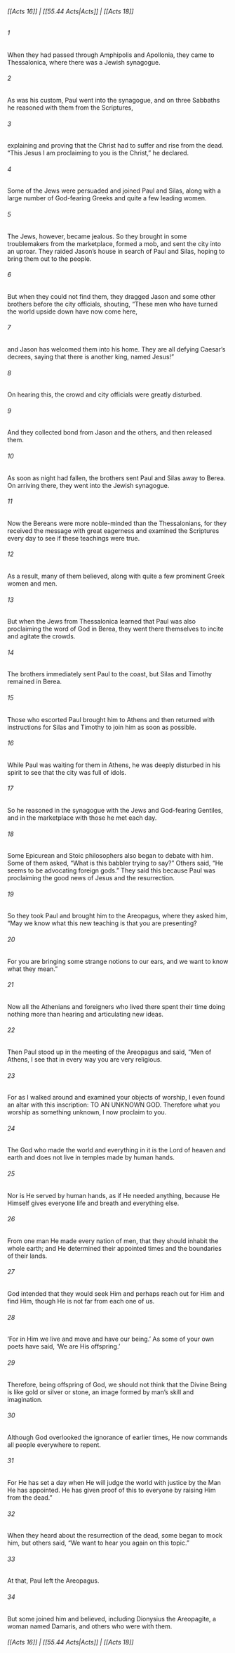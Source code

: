 
###### [[Acts 16]] | [[55.44 Acts|Acts]] | [[Acts 18]]

###### 1
When they had passed through Amphipolis and Apollonia, they came to Thessalonica, where there was a Jewish synagogue.
###### 2
As was his custom, Paul went into the synagogue, and on three Sabbaths he reasoned with them from the Scriptures,
###### 3
explaining and proving that the Christ had to suffer and rise from the dead. “This Jesus I am proclaiming to you is the Christ,” he declared.
###### 4
Some of the Jews were persuaded and joined Paul and Silas, along with a large number of God-fearing Greeks and quite a few leading women.
###### 5
The Jews, however, became jealous. So they brought in some troublemakers from the marketplace, formed a mob, and sent the city into an uproar. They raided Jason’s house in search of Paul and Silas, hoping to bring them out to the people.
###### 6
But when they could not find them, they dragged Jason and some other brothers before the city officials, shouting, “These men who have turned the world upside down have now come here,
###### 7
and Jason has welcomed them into his home. They are all defying Caesar’s decrees, saying that there is another king, named Jesus!”
###### 8
On hearing this, the crowd and city officials were greatly disturbed.
###### 9
And they collected bond from Jason and the others, and then released them.
###### 10
As soon as night had fallen, the brothers sent Paul and Silas away to Berea. On arriving there, they went into the Jewish synagogue.
###### 11
Now the Bereans were more noble-minded than the Thessalonians, for they received the message with great eagerness and examined the Scriptures every day to see if these teachings were true.
###### 12
As a result, many of them believed, along with quite a few prominent Greek women and men.
###### 13
But when the Jews from Thessalonica learned that Paul was also proclaiming the word of God in Berea, they went there themselves to incite and agitate the crowds.
###### 14
The brothers immediately sent Paul to the coast, but Silas and Timothy remained in Berea.
###### 15
Those who escorted Paul brought him to Athens and then returned with instructions for Silas and Timothy to join him as soon as possible.
###### 16
While Paul was waiting for them in Athens, he was deeply disturbed in his spirit to see that the city was full of idols.
###### 17
So he reasoned in the synagogue with the Jews and God-fearing Gentiles, and in the marketplace with those he met each day.
###### 18
Some Epicurean and Stoic philosophers also began to debate with him. Some of them asked, “What is this babbler trying to say?” Others said, “He seems to be advocating foreign gods.” They said this because Paul was proclaiming the good news of Jesus and the resurrection.
###### 19
So they took Paul and brought him to the Areopagus, where they asked him, “May we know what this new teaching is that you are presenting?
###### 20
For you are bringing some strange notions to our ears, and we want to know what they mean.”
###### 21
Now all the Athenians and foreigners who lived there spent their time doing nothing more than hearing and articulating new ideas.
###### 22
Then Paul stood up in the meeting of the Areopagus and said, “Men of Athens, I see that in every way you are very religious.
###### 23
For as I walked around and examined your objects of worship, I even found an altar with this inscription: TO AN UNKNOWN GOD. Therefore what you worship as something unknown, I now proclaim to you.
###### 24
The God who made the world and everything in it is the Lord of heaven and earth and does not live in temples made by human hands.
###### 25
Nor is He served by human hands, as if He needed anything, because He Himself gives everyone life and breath and everything else.
###### 26
From one man He made every nation of men, that they should inhabit the whole earth; and He determined their appointed times and the boundaries of their lands.
###### 27
God intended that they would seek Him and perhaps reach out for Him and find Him, though He is not far from each one of us.
###### 28
‘For in Him we live and move and have our being.’ As some of your own poets have said, ‘We are His offspring.’
###### 29
Therefore, being offspring of God, we should not think that the Divine Being is like gold or silver or stone, an image formed by man’s skill and imagination.
###### 30
Although God overlooked the ignorance of earlier times, He now commands all people everywhere to repent.
###### 31
For He has set a day when He will judge the world with justice by the Man He has appointed. He has given proof of this to everyone by raising Him from the dead.”
###### 32
When they heard about the resurrection of the dead, some began to mock him, but others said, “We want to hear you again on this topic.”
###### 33
At that, Paul left the Areopagus.
###### 34
But some joined him and believed, including Dionysius the Areopagite, a woman named Damaris, and others who were with them.

###### [[Acts 16]] | [[55.44 Acts|Acts]] | [[Acts 18]]

